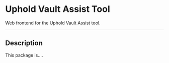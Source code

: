 # Uphold Vault Assist Tool

Web frontend for the Uphold Vault Assist tool.

---

## Description

This package is....

